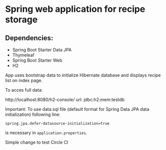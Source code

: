 # Spring web application for recipe storage

## Dependencies:
* Spring Boot Starter Data JPA
* Thymeleaf
* Spring Boot Starter Web
* H2

App uses bootstrap data to initialize Hibernate database and displays recipe list on index page. 

To acces full data:

http://localhost:8080/h2-console/
url: jdbc:h2:mem:testdb

Important:
To use data.sql file (default format for Spring Data JPA data initialization) following line:

`spring.jpa.defer-datasource-initialization=true`

 is necessary in `application.properties`.

Simple change to test Circle CI
